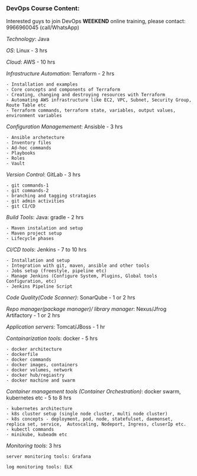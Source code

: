 
### DevOps Course Content:

Interested guys to join DevOps **WEEKEND** online training, please contact: 9966960045 (call/WhatsApp)

*Technology*: Java

*OS*: Linux - 3 hrs

*Cloud*: AWS - 10 hrs

*Infrastructure Automation*: Terraform - 2 hrs
	
	- Installation and examples
	- Core concepts and components of Terraform
	- Creating, changing and destroying resources with Terraform
	- Automating AWS infrastructure like EC2, VPC, Subnet, Security Group, Route Table etc
	- Terraform commands, terraform state, variables, output values, environment variables

*Configuration Managemement*: Ansisble - 3 hrs

	- Ansible archetecture
	- Inventory files
	- Ad-hoc commands
	- Playbooks
	- Roles
	- Vault

*Version Control*: GitLab - 3 hrs

	- git commands-1
	- git commands-2
	- branching and tagging stratagies
	- git admin activities
	- git CI/CD

*Build Tools*: Java: gradle - 2 hrs

	- Maven instalation and setup
	- Maven project setup
	- Lifecycle phases

*CI/CD tools*: Jenkins - 7 to 10 hrs

	- Installation and setup
	- Integration with git, maven, ansible and other tools
	- Jobs setup (freestyle, pipeline etc)
	- Manage Jenkins (Configure System, Plugins, Global tools Configuration, etc)
	- Jenkins Pipeline Script

*Code Quality(Code Scanner)*: SonarQube - 1 or 2 hrs

*Repo manager(package manager)/ library manager*: Nexus/Jfrog Artifactory - 1 or 2 hrs

*Application servers*: Tomcat/JBoss - 1 hr

*Containarization tools*: docker - 5 hrs

	- docker architecture
	- dockerfile
	- docker commands
	- docker images, containers
	- docker volumes, network
	- docker hub/regiastry
	- docker machine and swarm

*Container management tools (Container Orchestration)*: docker swarm, kubernetes etc - 5 to 8 hrs

	- kubernetes architecture
	- k8s cluster setup (single node cluster, multi node cluster)
	- k8s concepts - deployment, pod, node, statefulset, daemonset, replica set, service,  Autoscaling, Nodeport, Ingress, cluserIp etc.
	- kubectl commands
	- minikube, kubeadm etc

*Monitoring tools*: 3 hrs

	server monitoring tools: Grafana 

	log monitoring tools: ELK
